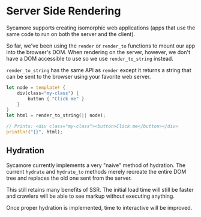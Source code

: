 # Server Side Rendering

Sycamore supports creating isomorphic web applications (apps that use the same code to run on both
the server and the client).

So far, we've been using the `render` or `render_to` functions to mount our app into the browser's
DOM. When rendering on the server, however, we don't have a DOM accessible to use so we use
`render_to_string` instead.

`render_to_string` has the same API as `render` except it returns a string that can be sent to the
browser using your favorite web server.

```rust
let node = template! {
    div(class="my-class") {
        button { "Click me" }
    }
}
let html = render_to_string(|| node);

// Prints: <div class="my-class"><button>Click me</button></div>
println!("{}", html);
```

## Hydration

Sycamore currently implements a very "naive" method of hydration. The current `hydrate` and
`hydrate_to` methods merely recreate the entire DOM tree and replaces the old one sent from the
server.

This still retains many benefits of SSR. The initial load time will still be faster and crawlers
will be able to see markup without executing anything.

Once proper hydration is implemented, time to interactive will be improved.
